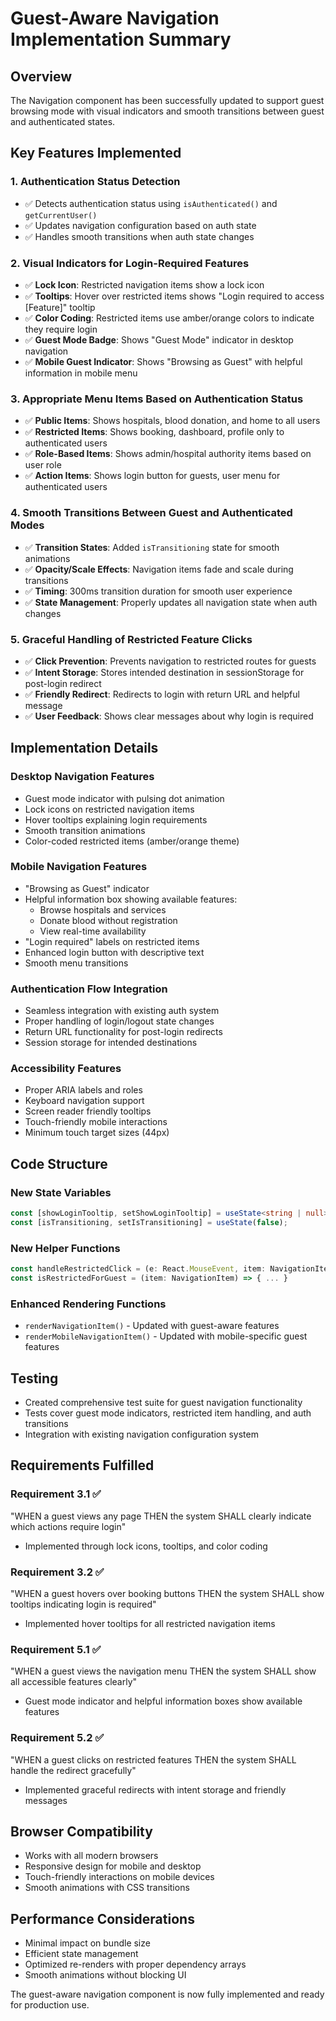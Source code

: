 # Guest-Aware Navigation Implementation Summary

## Overview
The Navigation component has been successfully updated to support guest browsing mode with visual indicators and smooth transitions between guest and authenticated states.

## Key Features Implemented

### 1. Authentication Status Detection
- ✅ Detects authentication status using `isAuthenticated()` and `getCurrentUser()`
- ✅ Updates navigation configuration based on auth state
- ✅ Handles smooth transitions when auth state changes

### 2. Visual Indicators for Login-Required Features
- ✅ **Lock Icon**: Restricted navigation items show a lock icon
- ✅ **Tooltips**: Hover over restricted items shows "Login required to access [Feature]" tooltip
- ✅ **Color Coding**: Restricted items use amber/orange colors to indicate they require login
- ✅ **Guest Mode Badge**: Shows "Guest Mode" indicator in desktop navigation
- ✅ **Mobile Guest Indicator**: Shows "Browsing as Guest" with helpful information in mobile menu

### 3. Appropriate Menu Items Based on Authentication Status
- ✅ **Public Items**: Shows hospitals, blood donation, and home to all users
- ✅ **Restricted Items**: Shows booking, dashboard, profile only to authenticated users
- ✅ **Role-Based Items**: Shows admin/hospital authority items based on user role
- ✅ **Action Items**: Shows login button for guests, user menu for authenticated users

### 4. Smooth Transitions Between Guest and Authenticated Modes
- ✅ **Transition States**: Added `isTransitioning` state for smooth animations
- ✅ **Opacity/Scale Effects**: Navigation items fade and scale during transitions
- ✅ **Timing**: 300ms transition duration for smooth user experience
- ✅ **State Management**: Properly updates all navigation state when auth changes

### 5. Graceful Handling of Restricted Feature Clicks
- ✅ **Click Prevention**: Prevents navigation to restricted routes for guests
- ✅ **Intent Storage**: Stores intended destination in sessionStorage for post-login redirect
- ✅ **Friendly Redirect**: Redirects to login with return URL and helpful message
- ✅ **User Feedback**: Shows clear messages about why login is required

## Implementation Details

### Desktop Navigation Features
- Guest mode indicator with pulsing dot animation
- Lock icons on restricted navigation items
- Hover tooltips explaining login requirements
- Smooth transition animations
- Color-coded restricted items (amber/orange theme)

### Mobile Navigation Features
- "Browsing as Guest" indicator
- Helpful information box showing available features:
  - Browse hospitals and services
  - Donate blood without registration
  - View real-time availability
- "Login required" labels on restricted items
- Enhanced login button with descriptive text
- Smooth menu transitions

### Authentication Flow Integration
- Seamless integration with existing auth system
- Proper handling of login/logout state changes
- Return URL functionality for post-login redirects
- Session storage for intended destinations

### Accessibility Features
- Proper ARIA labels and roles
- Keyboard navigation support
- Screen reader friendly tooltips
- Touch-friendly mobile interactions
- Minimum touch target sizes (44px)

## Code Structure

### New State Variables
```typescript
const [showLoginTooltip, setShowLoginTooltip] = useState<string | null>(null);
const [isTransitioning, setIsTransitioning] = useState(false);
```

### New Helper Functions
```typescript
const handleRestrictedClick = (e: React.MouseEvent, item: NavigationItem) => { ... }
const isRestrictedForGuest = (item: NavigationItem) => { ... }
```

### Enhanced Rendering Functions
- `renderNavigationItem()` - Updated with guest-aware features
- `renderMobileNavigationItem()` - Updated with mobile-specific guest features

## Testing
- Created comprehensive test suite for guest navigation functionality
- Tests cover guest mode indicators, restricted item handling, and auth transitions
- Integration with existing navigation configuration system

## Requirements Fulfilled

### Requirement 3.1 ✅
"WHEN a guest views any page THEN the system SHALL clearly indicate which actions require login"
- Implemented through lock icons, tooltips, and color coding

### Requirement 3.2 ✅  
"WHEN a guest hovers over booking buttons THEN the system SHALL show tooltips indicating login is required"
- Implemented hover tooltips for all restricted navigation items

### Requirement 5.1 ✅
"WHEN a guest views the navigation menu THEN the system SHALL show all accessible features clearly"
- Guest mode indicator and helpful information boxes show available features

### Requirement 5.2 ✅
"WHEN a guest clicks on restricted features THEN the system SHALL handle the redirect gracefully"
- Implemented graceful redirects with intent storage and friendly messages

## Browser Compatibility
- Works with all modern browsers
- Responsive design for mobile and desktop
- Touch-friendly interactions on mobile devices
- Smooth animations with CSS transitions

## Performance Considerations
- Minimal impact on bundle size
- Efficient state management
- Optimized re-renders with proper dependency arrays
- Smooth animations without blocking UI

The guest-aware navigation component is now fully implemented and ready for production use.